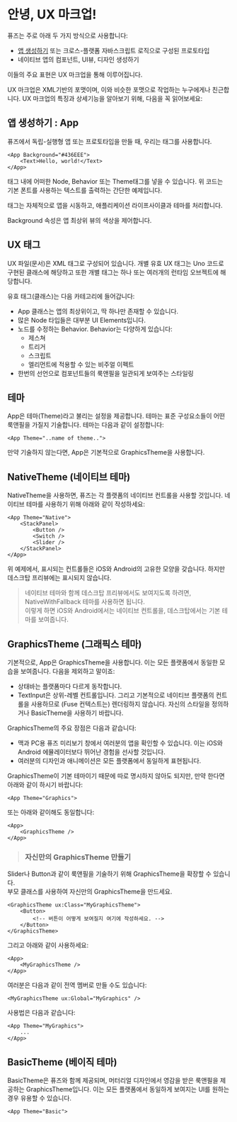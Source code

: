 # 안녕, UX 마크업!

퓨즈는 주로 아래 두 가지 방식으로 사용합니다:
- [앱 생성하기](#앱-생성하기--app) 또는 크로스-플랫폼 자바스크립트 로직으로 구성된 프로토타입
- 네이티브 앱의 컴포넌트, UI뷰, 디자인 생성하기

이들의 주요 표현은 UX 마크업을 통해 이루어집니다.

UX 마크업은 XML기반의 포맷이며, 이와 비슷한 포맷으로 작업하는 누구에게나 친근합니다.
UX 마크업의 특징과 상세기능을 알아보기 위해, 다음을 꼭 읽어보세요:

## 앱 생성하기 : App
퓨즈에서 독립-실행형 앱 또는 프로토타입을 만들 때, 우리는 <App>태그를 사용합니다.

```
<App Background="#436EEE">
    <Text>Hello, world!</Text>
</App>
```

<App>태그 내에 어떠한 Node, Behavior 또는 Theme태그를 넣을 수 있습니다. 위 코드는 기본 폰트를 사용하는 텍스트를 출력하는 간단한 예제입니다.

<App>태그는 자체적으로 앱을 시동하고, 애플리케이션 라이프사이클과 테마를 처리합니다.

Background 속성은 앱 최상위 뷰의 색상을 제어합니다.

## UX 태그

UX 파일(문서)은 XML 태그로 구성되어 있습니다. 개별 유효 UX 태그는 Uno 코드로 구현된 클래스에 해당하고 또한 개별 태그는 하나 또는 여러개의 런타임 오브젝트에 해당합니다.

유효 태그(클래스)는 다음 카테고리에 들어갑니다:
- App 클래스는 앱의 최상위이고, 딱 하나만 존재할 수 있습니다.
- 많은 Node 타입들은 대부분 UI Elements입니다.
- 노드를 수정하는 Behavior. Behavior는 다양하게 있습니다:
  - 제스쳐
  - 트리거
  - 스크립트
  - 엘리먼트에 적용할 수 있는 비주얼 이펙트
- 한번의 선언으로 컴포넌트들의 룩앤필을 일관되게 보여주는 스타일링

## 테마

App은 테마(Theme)라고 불리는 설정을 제공합니다. 테마는 표준 구성요소들이 어떤 룩앤필을 가질지 기술합니다. 테마는 다음과 같이 설정합니다:

```
<App Theme="..name of theme..">
```

만약 기술하지 않는다면, App은 기본적으로 GraphicsTheme을 사용합니다.

## NativeTheme (네이티브 테마)

NativeTheme을 사용하면, 퓨즈는 각 플랫폼의 네이티브 컨트롤을 사용할 것입니다. 네이티브 테마를 사용하기 위해 아래와 같이 작성하세요:

```
<App Theme="Native">
    <StackPanel>
        <Button />
        <Switch />
        <Slider />
    </StackPanel>
</App>
```

위 예제에서, 표시되는 컨트롤들은 iOS와 Android의 고유한 모양을 갖습니다. 하지만 데스크탑 프리뷰에는 표시되지 않습니다.

> 네이티브 테마와 함께 데스크탑 프리뷰에서도 보여지도록 하려면, NativeWithFallback 테마를 사용하면 됩니다.<br/>
이렇게 하면 iOS와 Android에서는 네이티브 컨트롤을, 데스크탑에서는 기본 테마를 보여줍니다.

## GraphicsTheme (그래픽스 테마)

기본적으로, App은 GraphicsTheme을 사용합니다. 이는 모든 플랫폼에서 동일한 모습을 보여줍니다. 다음을 제외하고 말이죠:
- 상태바는 플랫폼마다 다르게 동작합니다.
- TextInput은 상위-레벨 컨트롤입니다. 그리고 기본적으로 네이티브 플랫폼의 컨트롤을 사용하므로 (Fuse 컨텍스트는) 렌더링하지 않습니다. 자신의 스타일을 정의하거나 BasicTheme을 사용하기 바랍니다.

GraphicsTheme의 주요 장점은 다음과 같습니다:
- 맥과 PC용 퓨즈 미리보기 창에서 여러분의 앱을 확인할 수 있습니다. 이는 iOS와 Android 에뮬레이터보다 뛰어난 경험을 선사할 것입니다.
- 여러분의 디자인과 애니메이션은 모든 플랫폼에서 동일하게 표현됩니다.

GraphicsTheme이 기본 테마이기 때문에 따로 명시하지 않아도 되지만, 만약 한다면 아래와 같이 하시기 바랍니다:

```
<App Theme="Graphics">
```

또는 아래와 같이해도 동일합니다:

```
<App>
    <GraphicsTheme />
</App>
```

> ### 자신만의 GraphicsTheme 만들기<br/>
Slider나 Button과 같이 룩앤필을 기술하기 위해 GraphicsTheme을 확장할 수 있습니다.<br/>
부모 클래스를 사용하여 자신만의 GraphicsTheme을 만드세요.
```
<GraphicsTheme ux:Class="MyGraphicsTheme">
    <Button>
        <!-- 버튼이 어떻게 보여질지 여기에 작성하세요. -->
    </Button>
</GraphicsTheme>
```
그리고 아래와 같이 사용하세요:
```
<App>
    <MyGraphicsTheme />
</App>
```
여러분은 다음과 같이 전역 멤버로 만들 수도 있습니다:
```
<MyGraphicsTheme ux:Global="MyGraphics" />
```
사용법은 다음과 같습니다:
```
<App Theme="MyGraphics">
    ...
</App>
```

## BasicTheme (베이직 테마)

BasicTheme은 퓨즈와 함께 제공되며, 머터리얼 디자인에서 영감을 받은 룩앤필을 제공하는 GraphicsTheme입니다. 이는 모든 플랫폼에서 동일하게 보여지는 UI를 원하는 경우 유용할 수 있습니다.

```
<App Theme="Basic">
```